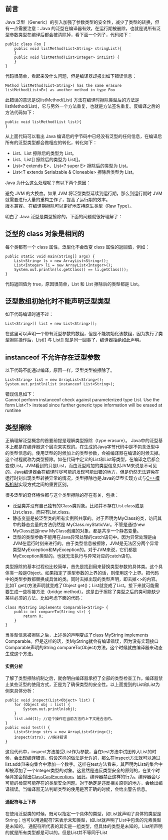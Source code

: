 前言
--

Java 泛型（Generic）的引入加强了参数类型的安全性，减少了类型的转换，但有一点需要注意：Java 的泛型在编译器有效，在运行期被删除，也就是说所有泛型参数类型在编译后都会被清除掉，看下面一个列子，代码如下：

    public class Foo {
        public void listMethod(List<String> stringList){
        }
        public void listMethod(List<Integer> intList) {
        }
    }

代码很简单，看起来没什么问题，但是编译器却报出如下错误信息：

    Method listMethod(List<String>) has the same erasure listMethod(List<E>) as another method in type Foo

此错误的意思是说listMethod(List<String>) 方法在编译时擦除类型后的方法是listMethod(List<E>)，它与另外一个方法重复，也就是方法签名重复。反编译之后的方法代码如下：

    public void listMethod(List list){
    }

从上面代码可以看出 Java 编译后的字节码中已经没有泛型的任何信息，在编译后所有的泛型类型都会做相应的转化，转化如下：

*   List<String>、List<T> 擦除后的类型为 List。
*   List<String>、List<T>\[\] 擦除后的类型为 List\[\]。
*   List<? extends E>、List<? super E> 擦除后的类型为 List<E>。
*   List<T extends Serialzable & Cloneable> 擦除后类型为 List<Serializable>。

Java 为什么这么处理呢？有以下两个原因：

避免 JVM 的大换血。如果 JVM 将泛型类型延续到运行期，那么到运行期时 JVM 就需要进行大量的重构工作了，提高了运行期的效率。  
版本兼容。 在编译期擦除可以更好地支持原生类型（Raw Type）。

明白了 Java 泛型是类型擦除的，下面的问题就很好理解了：

泛型的 class 对象是相同的
----------------

每个类都有一个 class 属性，泛型化不会改变 class 属性的返回值，例如：

    public static void main(String[] args) {
    	List<String> ls = new ArrayList<String>();
    	List<Integer> li = new ArrayList<Integer>();
    	System.out.println(ls.getClass() == li.getClass());
    }

代码返回值为 true，原因很简单，List<String> 和 List<Integer> 擦除后的类型都是 List。

泛型数组初始化时不能声明泛型类型
-----------------

如下代码编译时通不过：

    List<String>[] list = new List<String>[];

在这里可以声明一个带有泛型参数的数组，但是不能初始化该数组，因为执行了类型擦除操作后，List<Object>\[\] 与 List<String>\[\] 就是同一回事了，编译器拒绝如此声明。

instanceof 不允许存在泛型参数
--------------------

以下代码不能通过编译，原因一样，泛型类型被擦除了。

    List<String> list = new ArrayList<String>();
    System.out.println(list instanceof List<String>);

错误信息如下：  
Cannot perform instanceof check against parameterized type List<String>. Use the form List<?> instead since further generic type information will be erased at runtime

类型擦除
----

正确理解泛型概念的首要前提是理解类型擦除（type erasure）。 Java中的泛型基本上都是在编译器这个层次来实现的。在生成的Java字节代码中是不包含泛型中的类型信息的。使用泛型的时候加上的类型参数，会被编译器在编译的时候去掉。这个过程就称为类型擦除。如在代码中定义的List<Object>和List<String>等类型，在编译之后都会变成List。JVM看到的只是List，而由泛型附加的类型信息对JVM来说是不可见的。Java编译器会在编译时尽可能的发现可能出错的地方，但是仍然无法避免在运行时刻出现类型转换异常的情况。类型擦除也是Java的泛型实现方式与[C++模板机制](http://www.cplusplus.com/doc/tutorial/templates/)实现方式之间的重要区别。

很多泛型的奇怪特性都与这个类型擦除的存在有关，包括：

*   泛型类并没有自己独有的Class类对象。比如并不存在List<String>.class或是List<Integer>.class，而只有List.class。
*   静态变量是被泛型类的所有实例所共享的。对于声明为MyClass<T>的类，访问其中的静态变量的方法仍然是 MyClass.myStaticVar。不管是通过new MyClass<String>还是new MyClass<Integer>创建的对象，都是共享一个静态变量。
*   泛型的类型参数不能用在Java异常处理的catch语句中。因为异常处理是由JVM在运行时刻来进行的。由于类型信息被擦除，JVM是无法区分两个异常类型MyException<String>和MyException<Integer>的。对于JVM来说，它们都是 MyException类型的。也就无法执行与异常对应的catch语句。

类型擦除的基本过程也比较简单，首先是找到用来替换类型参数的具体类。这个具体类一般是Object。如果指定了类型参数的上界的话，则使用这个上界。把代码中的类型参数都替换成具体的类。同时去掉出现的类型声明，即去掉<>的内容。比如T get()方法声明就变成了Object get()；List<String>就变成了List。接下来就可能需要生成一些桥接方法（bridge method）。这是由于擦除了类型之后的类可能缺少某些必须的方法。比如考虑下面的代码：

    class MyString implements Comparable<String> {
        public int compareTo(String str) {        
            return 0;    
        }
    } 

当类型信息被擦除之后，上述类的声明变成了class MyString implements Comparable。但是这样的话，类MyString就会有编译错误，因为没有实现接口Comparable声明的String compareTo(Object)方法。这个时候就由编译器来动态生成这个方法。

#### 实例分析

了解了类型擦除机制之后，就会明白编译器承担了全部的类型检查工作。编译器禁止某些泛型的使用方式，正是为了确保类型的安全性。以上面提到的List<Object>和List<String>为例来具体分析：

    public void inspect(List<Object> list) {    
        for (Object obj : list) {        
            System.out.println(obj);    
        }    
        list.add(1); //这个操作在当前方法的上下文是合法的。 
    }
    public void test() {    
        List<String> strs = new ArrayList<String>();    
        inspect(strs); //编译错误 
    }

这段代码中，inspect方法接受List<Object>作为参数，当在test方法中试图传入List<String>的时候，会出现编译错误。假设这样的做法是允许的，那么在inspect方法就可以通过list.add(1)来向集合中添加一个数字。这样在test方法看来，其声明为List<String>的集合中却被添加了一个Integer类型的对象。这显然是违反类型安全的原则的，在某个时候肯定会抛出[ClassCastException](http://download.oracle.com/javase/1.5.0/docs/api/java/lang/ClassCastException.html)。因此，编译器禁止这样的行为。编译器会尽可能的检查可能存在的类型安全问题。对于确定是违反相关原则的地方，会给出编译错误。当编译器无法判断类型的使用是否正确的时候，会给出警告信息。

#### 通配符与上下界

在使用泛型类的时候，既可以指定一个具体的类型，如List<String>就声明了具体的类型是String；也可以用通配符?来表示未知类型，如List<?>就声明了List中包含的元素类型是未知的。 通配符所代表的其实是一组类型，但具体的类型是未知的。List<?>所声明的就是所有类型都是可以的。但是List<?>并不等同于List<Object>。List<Object>实际上确定了List中包含的是Object及其子类，在使用的时候都可以通过Object来进行引用。而List<?>则其中所包含的元素类型是不确定。其中可能包含的是String，也可能是 Integer。如果它包含了String的话，往里面添加Integer类型的元素就是错误的。正因为类型未知，就不能通过new ArrayList<?>()的方法来创建一个新的ArrayList对象。因为编译器无法知道具体的类型是什么。但是对于 List<?>中的元素确总是可以用Object来引用的，因为虽然类型未知，但肯定是Object及其子类。考虑下面的代码：

    public void wildcard(List<?> list) {
        list.add(1);//编译错误 
    } 

如上所示，试图对一个带通配符的泛型类进行操作的时候，总是会出现编译错误。其原因在于通配符所表示的类型是未知的。

因为对于List<?>中的元素只能用Object来引用，在有些情况下不是很方便。在这些情况下，可以使用上下界来限制未知类型的范围。 如List<? extends Number>说明List中可能包含的元素类型是Number及其子类。而List<? super Number>则说明List中包含的是Number及其父类。当引入了上界之后，在使用类型的时候就可以使用上界类中定义的方法。比如访问 List<? extends Number>的时候，就可以使用Number类的intValue等方法。

#### 类型系统

在Java中，大家比较熟悉的是通过继承机制而产生的类型体系结构。比如String继承自Object。根据[Liskov替换原则](http://en.wikipedia.org/wiki/Liskov_substitution_principle)，子类是可以替换父类的。当需要Object类的引用的时候，如果传入一个String对象是没有任何问题的。但是反过来的话，即用父类的引用替换子类引用的时候，就需要进行强制类型转换。编译器并不能保证运行时刻这种转换一定是合法的。这种自动的子类替换父类的类型转换机制，对于数组也是适用的。 String\[\]可以替换Object\[\]。但是泛型的引入，对于这个类型系统产生了一定的影响。正如前面提到的List<String>是不能替换掉List<Object>的。

引入泛型之后的类型系统增加了两个维度：一个是类型参数自身的继承体系结构，另外一个是泛型类或接口自身的继承体系结构。第一个指的是对于 List<String>和List<Object>这样的情况，类型参数String是继承自Object的。而第二种指的是 List接口继承自Collection接口。对于这个类型系统，有如下的一些规则：

*   相同类型参数的泛型类的关系取决于泛型类自身的继承体系结构。即List<String>是Collection<String> 的子类型，List<String>可以替换Collection<String>。这种情况也适用于带有上下界的类型声明。
*   当泛型类的类型声明中使用了通配符的时候， 其子类型可以在两个维度上分别展开。如对Collection<? extends Number>来说，其子类型可以在Collection这个维度上展开，即List<? extends Number>和Set<? extends Number>等；也可以在Number这个层次上展开，即Collection<Double>和 Collection<Integer>等。如此循环下去，ArrayList<Long>和 HashSet<Double>等也都算是Collection<? extends Number>的子类型。
*   如果泛型类中包含多个类型参数，则对于每个类型参数分别应用上面的规则。

理解了上面的规则之后，就可以很容易的修正实例分析中给出的代码了。只需要把List<Object>改成List<?>即可。List<String>是List<?>的子类型，因此传递参数时不会发生错误。

#### 开发自己的泛型类

泛型类与一般的Java类基本相同，只是在类和接口定义上多出来了用<>声明的类型参数。一个类可以有多个类型参数，如 MyClass<X, Y, Z>。 每个类型参数在声明的时候可以指定上界。所声明的类型参数在Java类中可以像一般的类型一样作为方法的参数和返回值，或是作为域和局部变量的类型。但是由于类型擦除机制，类型参数并不能用来创建对象或是作为静态变量的类型。考虑下面的泛型类中的正确和错误的用法。

    class ClassTest<X extends Number, Y, Z> {    
        private X x;    
        private static Y y; //编译错误，不能用在静态变量中    
        public X getFirst() {
            //正确用法        
            return x;    
        }    
        public void wrong() {        
            Z z = new Z(); //编译错误，不能创建对象    
        }
    }

#### 泛型传递

即泛型可以当作参数在不同的实例化的类中传递，理论上来说可以无限制层次的传递下去。最终会约束每一层的方法或者类型的泛型确定，在《[泛型传递](http://www.raychase.net/2446)》这篇文章中对具体的用法进行详尽的描述。

#### 最佳实践

在使用泛型的时候可以遵循一些基本的原则，从而避免一些常见的问题。

*   在代码中避免泛型类和原始类型的混用。比如List<String>和List不应该共同使用。这样会产生一些编译器警告和潜在的运行时异常。当需要利用JDK 5之前开发的遗留代码，而不得不这么做时，也尽可能的隔离相关的代码。
*   在使用带通配符的泛型类的时候，需要明确通配符所代表的一组类型的概念。由于具体的类型是未知的，很多操作是不允许的。
*   泛型类最好不要同数组一块使用。你只能创建new List<?>\[10\]这样的数组，无法创建new List<String>\[10\]这样的。这限制了数组的使用能力，而且会带来很多费解的问题。因此，当需要类似数组的功能时候，使用集合类即可。
*   不要忽视编译器给出的警告信息。
